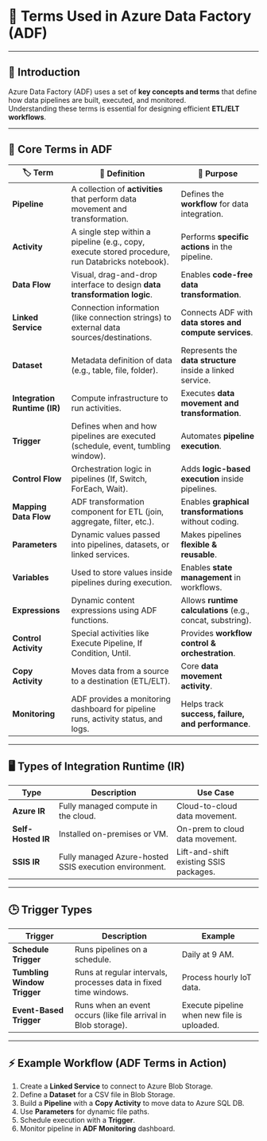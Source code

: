 # 📘 Terms Used in Azure Data Factory (ADF)

---

## 📌 Introduction
Azure Data Factory (ADF) uses a set of **key concepts and terms** that define how data pipelines are built, executed, and monitored.  
Understanding these terms is essential for designing efficient **ETL/ELT workflows**.

---

## 🔑 Core Terms in ADF

| 🏷️ Term | 📖 Definition | 🎯 Purpose |
|---------|---------------|------------|
| **Pipeline** | A collection of **activities** that perform data movement and transformation. | Defines the **workflow** for data integration. |
| **Activity** | A single step within a pipeline (e.g., copy, execute stored procedure, run Databricks notebook). | Performs **specific actions** in the pipeline. |
| **Data Flow** | Visual, drag-and-drop interface to design **data transformation logic**. | Enables **code-free data transformation**. |
| **Linked Service** | Connection information (like connection strings) to external data sources/destinations. | Connects ADF with **data stores and compute services**. |
| **Dataset** | Metadata definition of data (e.g., table, file, folder). | Represents the **data structure** inside a linked service. |
| **Integration Runtime (IR)** | Compute infrastructure to run activities. | Executes **data movement and transformation**. |
| **Trigger** | Defines when and how pipelines are executed (schedule, event, tumbling window). | Automates **pipeline execution**. |
| **Control Flow** | Orchestration logic in pipelines (If, Switch, ForEach, Wait). | Adds **logic-based execution** inside pipelines. |
| **Mapping Data Flow** | ADF transformation component for ETL (join, aggregate, filter, etc.). | Enables **graphical transformations** without coding. |
| **Parameters** | Dynamic values passed into pipelines, datasets, or linked services. | Makes pipelines **flexible & reusable**. |
| **Variables** | Used to store values inside pipelines during execution. | Enables **state management** in workflows. |
| **Expressions** | Dynamic content expressions using ADF functions. | Allows **runtime calculations** (e.g., concat, substring). |
| **Control Activity** | Special activities like Execute Pipeline, If Condition, Until. | Provides **workflow control & orchestration**. |
| **Copy Activity** | Moves data from a source to a destination (ETL/ELT). | Core **data movement activity**. |
| **Monitoring** | ADF provides a monitoring dashboard for pipeline runs, activity status, and logs. | Helps track **success, failure, and performance**. |

---

## 🖥️ Types of Integration Runtime (IR)

| Type | Description | Use Case |
|------|-------------|----------|
| **Azure IR** | Fully managed compute in the cloud. | Cloud-to-cloud data movement. |
| **Self-Hosted IR** | Installed on-premises or VM. | On-prem to cloud data movement. |
| **SSIS IR** | Fully managed Azure-hosted SSIS execution environment. | Lift-and-shift existing SSIS packages. |

---

## 🕒 Trigger Types

| Trigger | Description | Example |
|---------|-------------|---------|
| **Schedule Trigger** | Runs pipelines on a schedule. | Daily at 9 AM. |
| **Tumbling Window Trigger** | Runs at regular intervals, processes data in fixed time windows. | Process hourly IoT data. |
| **Event-Based Trigger** | Runs when an event occurs (like file arrival in Blob storage). | Execute pipeline when new file is uploaded. |

---

## ⚡ Example Workflow (ADF Terms in Action)

1. Create a **Linked Service** to connect to Azure Blob Storage.  
2. Define a **Dataset** for a CSV file in Blob Storage.  
3. Build a **Pipeline** with a **Copy Activity** to move data to Azure SQL DB.  
4. Use **Parameters** for dynamic file paths.  
5. Schedule execution with a **Trigger**.  
6. Monitor pipeline in **ADF Monitoring** dashboard.  


